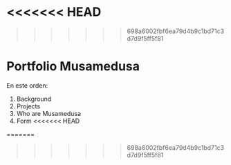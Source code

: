 <<<<<<< HEAD
=======

>>>>>>> 698a6002fbf6ea79d4b9c1bd71c3d7d9f5ff5f81
# Portfolio Musamedusa

En este orden:

1. Background
2. Projects
3. Who are Musamedusa
4. Form
<<<<<<< HEAD

=======
>>>>>>> 698a6002fbf6ea79d4b9c1bd71c3d7d9f5ff5f81
